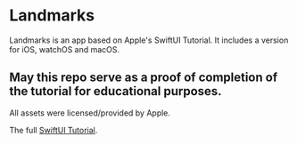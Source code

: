 # Landmarks

Landmarks is an app based on Apple's SwiftUI Tutorial. It includes a version for iOS, watchOS and macOS.

## May this repo serve as a proof of completion of the tutorial for educational purposes.

All assets were licensed/provided by Apple.

The full [SwiftUI Tutorial](https://developer.apple.com/tutorials/swiftui/creating-a-macOS-app).

